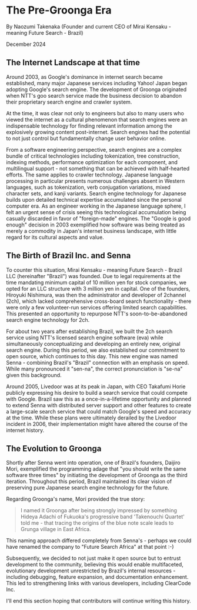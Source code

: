 # The Pre-Groonga Era

By Naozumi Takenaka (Founder and current CEO of Mirai Kensaku -
meaning Future Search - Brazil)

December 2024

## The Internet Landscape at that time

Around 2003, as Google's dominance in internet search became
established, many major Japanese services including Yahoo! Japan began
adopting Google's search engine. The development of Groonga originated
when NTT's goo search service made the business decision to abandon
their proprietary search engine and crawler system.

At the time, it was clear not only to engineers but also to many users
who viewed the internet as a cultural phenomenon that search engines
were an indispensable technology for finding relevant information
among the explosively growing content post-internet. Search engines
had the potential to not just control but fundamentally change user
behavior online.

From a software engineering perspective, search engines are a complex
bundle of critical technologies including tokenization, tree
construction, indexing methods, performance optimization for each
component, and multilingual support - not something that can be
achieved with half-hearted efforts. The same applies to crawler
technology. Japanese language processing in particular presents
numerous challenges absent in Western languages, such as tokenization,
verb conjugation variations, mixed character sets, and kanji
variants. Search engine technology for Japanese builds upon detailed
technical expertise accumulated since the personal computer era. As an
engineer working in the Japanese language sphere, I felt an urgent
sense of crisis seeing this technological accumulation being casually
discarded in favor of "foreign-made" engines. The "Google is good
enough" decision in 2003 exemplified how software was being treated as
merely a commodity in Japan's internet business landscape, with little
regard for its cultural aspects and value.

## The Birth of Brazil Inc. and Senna

To counter this situation, Mirai Kensaku - meaning Future Search -
Brazil LLC (hereinafter "Brazil") was founded. Due to legal
requirements at the time mandating minimum capital of 10 million yen
for stock companies, we opted for an LLC structure with 3 million yen
in capital. One of the founders, Hiroyuki Nishimura, was then the
administrator and developer of 2channel (2ch), which lacked
comprehensive cross-board search functionality - there were only a few
volunteer-run services offering limited search capabilities. This
presented an opportunity to repurpose NTT's soon-to-be-abandoned
search engine technology for 2ch.

For about two years after establishing Brazil, we built the 2ch search
service using NTT's licensed search engine software (eva) while
simultaneously conceptualizing and developing an entirely new,
original search engine. During this period, we also established our
commitment to open source, which continues to this day. This new
engine was named Senna - combining Brazil's "Brazil" connection with
an emphasis on speed. While many pronounced it "sen-na", the correct
pronunciation is "se-na" given this background.

Around 2005, Livedoor was at its peak in Japan, with CEO Takafumi
Horie publicly expressing his desire to build a search service that
could compete with Google. Brazil saw this as a once-in-a-lifetime
opportunity and planned to extend Senna with distributed server
support and other features to create a large-scale search service that
could match Google's speed and accuracy at the time. While these plans
were ultimately derailed by the Livedoor incident in 2006, their
implementation might have altered the course of the internet history.

## The Evolution to Groonga

Shortly after Senna went into operation, one of Brazil's founders,
Daijiro Mori, exemplified the programming adage that "you should write
the same software three times" by initiating the development of
Groonga as the third iteration. Throughout this period, Brazil
maintained its clear vision of preserving pure Japanese search engine
technology for the future.

Regarding Groonga's name, Mori provided the true story:

> I named it Groonga after being strongly impressed by something
> Hideya Adachi of Fukuoka's progressive band 'Takenouchi Quartet'
> told me - that tracing the origins of the blue note scale leads to
> Grunga village in East Africa.

This naming approach differed completely from Senna's - perhaps we
could have renamed the company to "Future Search Africa" at that point
:-)

Subsequently, we decided to not just make it open source but to
entrust development to the community, believing this would enable
multifaceted, evolutionary development unrestricted by Brazil's
internal resources - including debugging, feature expansion, and
documentation enhancement. This led to strengthening links with
various developers, including ClearCode Inc.

I'll end this section hoping that contributors will continue writing
this history.
